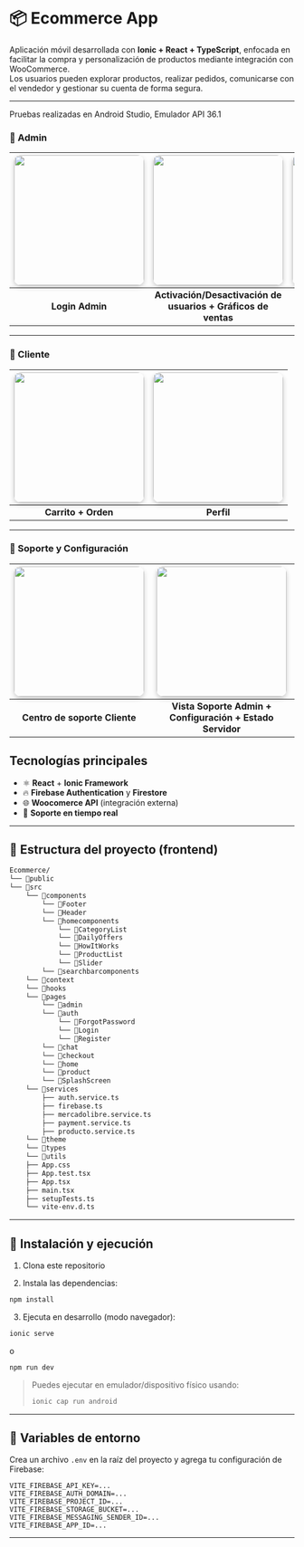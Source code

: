 # 📦 Ecommerce App

Aplicación móvil desarrollada con **Ionic + React + TypeScript**, enfocada en facilitar la compra y personalización de productos mediante integración con WooCommerce.  
Los usuarios pueden explorar productos, realizar pedidos, comunicarse con el vendedor y gestionar su cuenta de forma segura.

---

Pruebas realizadas en Android Studio, Emulador API 36.1

### 🔐 Admin
<div align="center">

| <img src="https://github.com/user-attachments/assets/6594e209-9e24-4489-9325-95d3f2a462b7" width="230px" style="border-radius:12px; box-shadow: 0 4px 8px rgba(0,0,0,0.2);"> | <img src="https://github.com/user-attachments/assets/4c5330b6-3321-4381-b27f-32ea51a7a289" width="230px" style="border-radius:12px; box-shadow: 0 4px 8px rgba(0,0,0,0.2);"> | <img src="https://github.com/user-attachments/assets/ca27d708-2600-441b-9fe9-372bcf7c46a5" width="230px" style="border-radius:12px; box-shadow: 0 4px 8px rgba(0,0,0,0.2);"> |
|:--:|:--:|:--:|
| **Login Admin** | **Activación/Desactivación de usuarios + Gráficos de ventas** | **Manejo de órdenes + Reportes y PDF** |

</div>

---

### 🛒 Cliente
<div align="center">

| <img src="https://github.com/user-attachments/assets/a5c0d92b-f3ba-493a-aa97-ad96cc4a5553" width="230px" style="border-radius:12px; box-shadow: 0 4px 8px rgba(0,0,0,0.2);"> | <img src="https://github.com/user-attachments/assets/21031ff1-72b5-4e94-96e9-f0da93e0ea9c" width="230px" style="border-radius:12px; box-shadow: 0 4px 8px rgba(0,0,0,0.2);"> |
|:--:|:--:|
| **Carrito + Orden** | **Perfil** |

</div>

---

### 💬 Soporte y Configuración
<div align="center">

| <img src="https://github.com/user-attachments/assets/7e7acdf4-a874-42da-aaf9-e19b6d784a5a" width="230px" style="border-radius:12px; box-shadow: 0 4px 8px rgba(0,0,0,0.2);"> | <img src="https://github.com/user-attachments/assets/ed8969a4-fcae-4a2c-9b8e-ce974005ccbd" width="230px" style="border-radius:12px; box-shadow: 0 4px 8px rgba(0,0,0,0.2);"> |
|:--:|:--:|
| **Centro de soporte Cliente** | **Vista Soporte Admin + Configuración + Estado Servidor** |

</div>





## Tecnologías principales

- ⚛️ **React** + **Ionic Framework**
- 🔥 **Firebase Authentication** y **Firestore**
- 🌐 **Woocomerce API** (integración externa)
- 💬 **Soporte en tiempo real**

---

## 📁 Estructura del proyecto (frontend)

```bash
Ecommerce/
└── 📁public
└── 📁src
    └── 📁components
        └── 📁Footer
        └── 📁Header
        └── 📁homecomponents
            └── 📁CategoryList
            └── 📁DailyOffers
            └── 📁HowItWorks
            └── 📁ProductList
            └── 📁Slider
        └── 📁searchbarcomponents
    └── 📁context
    └── 📁hooks
    └── 📁pages
        └── 📁admin
        └── 📁auth
            └── 📁ForgotPassword
            └── 📁Login
            └── 📁Register
        └── 📁chat
        └── 📁checkout
        └── 📁home
        └── 📁product
        └── 📁SplashScreen
    └── 📁services
        ├── auth.service.ts
        ├── firebase.ts
        ├── mercadolibre.service.ts
        ├── payment.service.ts
        ├── producto.service.ts
    └── 📁theme
    └── 📁types
    └── 📁utils
    ├── App.css
    ├── App.test.tsx
    ├── App.tsx
    ├── main.tsx
    ├── setupTests.ts
    └── vite-env.d.ts
```

---

## 🧩 Instalación y ejecución

1. Clona este repositorio

2. Instala las dependencias:

```bash
npm install
```

3. Ejecuta en desarrollo (modo navegador):

```bash
ionic serve
```

o

```bash
npm run dev
```

> Puedes ejecutar en emulador/dispositivo físico usando:
>
> ```bash
> ionic cap run android
> ```

---

## 🔐 Variables de entorno

Crea un archivo `.env` en la raíz del proyecto y agrega tu configuración de Firebase:

```env
VITE_FIREBASE_API_KEY=...
VITE_FIREBASE_AUTH_DOMAIN=...
VITE_FIREBASE_PROJECT_ID=...
VITE_FIREBASE_STORAGE_BUCKET=...
VITE_FIREBASE_MESSAGING_SENDER_ID=...
VITE_FIREBASE_APP_ID=...
```

---

